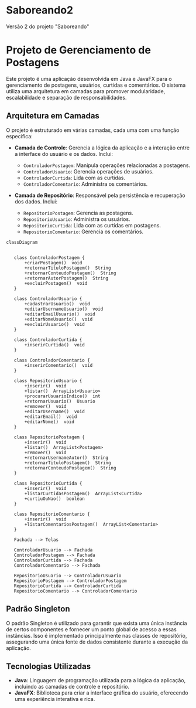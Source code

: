 # Saboreando2
Versão 2 do projeto "Saboreando"

# Projeto de Gerenciamento de Postagens

Este projeto é uma aplicação desenvolvida em Java e JavaFX para o gerenciamento de postagens, usuários, curtidas e comentários. O sistema utiliza uma arquitetura em camadas para promover modularidade, escalabilidade e separação de responsabilidades.

## Arquitetura em Camadas

O projeto é estruturado em várias camadas, cada uma com uma função específica:

- **Camada de Controle**: Gerencia a lógica da aplicação e a interação entre a interface do usuário e os dados. Inclui:
  - `ControladorPostagem`: Manipula operações relacionadas a postagens.
  - `ControladorUsuario`: Gerencia operações de usuários.
  - `ControladorCurtida`: Lida com as curtidas.
  - `ControladorComentario`: Administra os comentários.

- **Camada de Repositório**: Responsável pela persistência e recuperação dos dados. Inclui:
  - `RepositorioPostagem`: Gerencia as postagens.
  - `RepositorioUsuario`: Administra os usuários.
  - `RepositorioCurtida`: Lida com as curtidas em postagens.
  - `RepositorioComentario`: Gerencia os comentários.

 ```mermaid
classDiagram

    
    class ControladorPostagem {
        +criarPostagem()  void
        +retornarTituloPostagem()  String
        +retornarConteudoPostagem()  String
        +retornarAutorPostagem()  String
        +excluirPostagem()  void
    }

    class ControladorUsuario {
        +cadastrarUsuario()  void
        +editarUsernameUsuario()  void
        +editarEmailUsuario()  void
        +editarNomeUsuario()  void
        +excluirUsuario()  void
    }

    class ControladorCurtida {
        +inserirCurtida()  void
    }

    class ControladorComentario {
        +inserirComentario()  void
    }

    class RepositorioUsuario {
        +inserir()  void
        +listar()  ArrayList<Usuario>
        +procurarUsuarioIndice()  int
        +retornarUsuario()  Usuario
        +remover()  void
        +editarUsername()  void
        +editarEmail()  void
        +editarNome()  void
    }

    class RepositorioPostagem {
        +inserir()  void
        +listar()  ArrayList<Postagem>
        +remover()  void
        +retornarUsernameAutor()  String
        +retornarTituloPostagem()  String
        +retornarConteudoPostagem()  String
    }

    class RepositorioCurtida {
        +inserir()  void
        +listarCurtidasPostagem()  ArrayList<Curtida>
        +curtiuOuNao()  boolean
    }

    class RepositorioComentario {
        +inserir()  void
        +listarComentariosPostagem()  ArrayList<Comentario>
    }

    Fachada --> Telas
  
    ControladorUsuario --> Fachada
    ControladorPostagem --> Fachada
    ControladorCurtida --> Fachada
    ControladorComentario --> Fachada

    RepositorioUsuario --> ControladorUsuario
    RepositorioPostagem --> ControladorPostagem
    RepositorioCurtida --> ControladorCurtida
    RepositorioComentario --> ControladorComentario

```

## Padrão Singleton

O padrão Singleton é utilizado para garantir que exista uma única instância de certos componentes e fornecer um ponto global de acesso a essas instâncias. Isso é implementado principalmente nas classes de repositório, assegurando uma única fonte de dados consistente durante a execução da aplicação.

## Tecnologias Utilizadas

- **Java**: Linguagem de programação utilizada para a lógica da aplicação, incluindo as camadas de controle e repositório.
- **JavaFX**: Biblioteca para criar a interface gráfica do usuário, oferecendo uma experiência interativa e rica.
